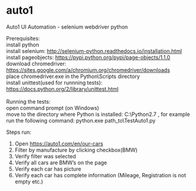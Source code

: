# auto1
Auto1 UI Automation - selenium webdriver python <br />

Prerequisites: <br />
install python <br />
install selenium: http://selenium-python.readthedocs.io/installation.html <br />
install pageobjects: https://pypi.python.org/pypi/page-objects/1.1.0 <br />
download chromedriver: https://sites.google.com/a/chromium.org/chromedriver/downloads <br />
place chromedriver.exe in the Python\Scripts directory <br />
install unittest(used for runnning tests): https://docs.python.org/2/library/unittest.html <br />
<br />
Running the tests: <br />
open command prompt (on Windows) <br />
move to the directory where Python is installed: C:\Python2.7 , for example <br />
run the following command: python.exe path_to\TestAuto1.py <br />

Steps run: <br />
1. Open https://auto1.com/en/our-cars <br /> 
2. Filter by manufacture by clicking checkbox(BMW)  <br />
3. Verify filter was selected  <br />
4. Verify all cars are BMW’s on the page  <br />
5. Verify each car has picture  <br />
6. Verify each car has complete information (Mileage, Registration is not empty etc.)
 
